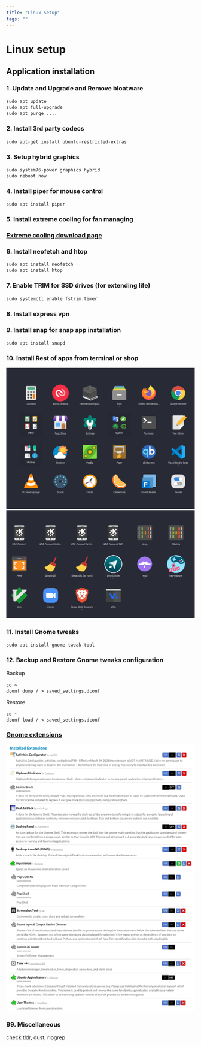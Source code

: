 ```yaml
---
title: "Linux Setup"
tags: ""
---
```


# Linux setup

## Application installation

### 1. Update and Upgrade and Remove bloatware
```
sudo apt update
sudo apt full-upgrade
sudo apt purge ....
```
### 2. Install 3rd party codecs
```
sudo apt-get install ubuntu-restricted-extras
```
### 3. Setup hybrid graphics
```
sudo system76-power graphics hybrid
sudo reboot now
```
### 4. Install piper for mouse control
```
sudo apt install piper
```
### 5. Install extreme cooling for fan managing

### [Extreme cooling download page](https://odintdh.itch.io/extremecooling4linux)

### 6. Install neofetch and htop
```
sudo apt install neofetch
sudo apt install htop
```
### 7. Enable TRIM for SSD drives (for extending life)
```
sudo systemctl enable fstrim.timer
```
### 8. Install express vpn

### 9. Install snap for snap app installation
```
sudo apt install snapd
```
### 10. Install Rest of apps from terminal or shop
![Screenshot from 2021-11-03 17-52-59.png](data/apps_1.png)
![Screenshot from 2021-11-03 17-53-09.png](data/apps_2.png)


### 11. Install Gnome tweaks
```
sudo apt install gnome-tweak-tool
```
### 12. Backup and Restore Gnome tweaks configuration

Backup
```
cd ~
dconf dump / > saved_settings.dconf
```
Restore
```
cd ~
dconf load / < saved_settings.dconf
```
### [Gnome extensions](https://extensions.gnome.org)
![Screenshot from 2021-11-03 17-44-36.png](data/extensions_1.png)
![Screenshot from 2021-11-03 17-44-52.png](data/extensions_2.png)


### 99. Miscellaneous 
check tldr, dust, ripgrep